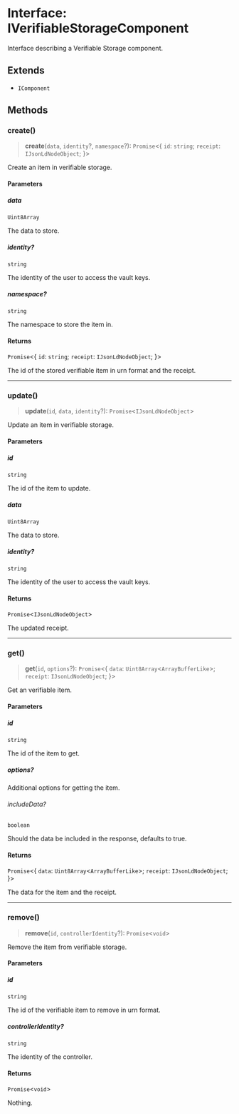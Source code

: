# Interface: IVerifiableStorageComponent

Interface describing a Verifiable Storage component.

## Extends

- `IComponent`

## Methods

### create()

> **create**(`data`, `identity`?, `namespace`?): `Promise`\<\{ `id`: `string`; `receipt`: `IJsonLdNodeObject`; \}\>

Create an item in verifiable storage.

#### Parameters

##### data

`Uint8Array`

The data to store.

##### identity?

`string`

The identity of the user to access the vault keys.

##### namespace?

`string`

The namespace to store the item in.

#### Returns

`Promise`\<\{ `id`: `string`; `receipt`: `IJsonLdNodeObject`; \}\>

The id of the stored verifiable item in urn format and the receipt.

***

### update()

> **update**(`id`, `data`, `identity`?): `Promise`\<`IJsonLdNodeObject`\>

Update an item in verifiable storage.

#### Parameters

##### id

`string`

The id of the item to update.

##### data

`Uint8Array`

The data to store.

##### identity?

`string`

The identity of the user to access the vault keys.

#### Returns

`Promise`\<`IJsonLdNodeObject`\>

The updated receipt.

***

### get()

> **get**(`id`, `options`?): `Promise`\<\{ `data`: `Uint8Array`\<`ArrayBufferLike`\>; `receipt`: `IJsonLdNodeObject`; \}\>

Get an verifiable item.

#### Parameters

##### id

`string`

The id of the item to get.

##### options?

Additional options for getting the item.

###### includeData?

`boolean`

Should the data be included in the response, defaults to true.

#### Returns

`Promise`\<\{ `data`: `Uint8Array`\<`ArrayBufferLike`\>; `receipt`: `IJsonLdNodeObject`; \}\>

The data for the item and the receipt.

***

### remove()

> **remove**(`id`, `controllerIdentity`?): `Promise`\<`void`\>

Remove the item from verifiable storage.

#### Parameters

##### id

`string`

The id of the verifiable item to remove in urn format.

##### controllerIdentity?

`string`

The identity of the controller.

#### Returns

`Promise`\<`void`\>

Nothing.
